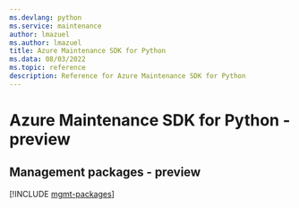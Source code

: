 ```yaml
---
ms.devlang: python
ms.service: maintenance
author: lmazuel
ms.author: lmazuel
title: Azure Maintenance SDK for Python
ms.data: 08/03/2022
ms.topic: reference
description: Reference for Azure Maintenance SDK for Python
---
```

# Azure Maintenance SDK for Python - preview

## Management packages - preview
[!INCLUDE [mgmt-packages](maintenance-mgmt-index.md)]